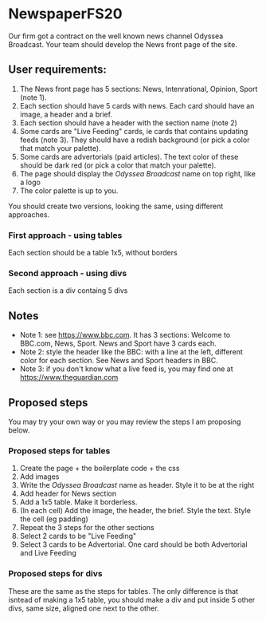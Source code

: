 # NewspaperFS20

Our firm got a contract on the well known news channel Odyssea Broadcast. Your team should develop the News front page of the site.
## User requirements:
1. The News front page has 5 sections: News, Intenrational, Opinion, Sport (note 1).
1. Each section should have 5 cards with news. Each card should have an image, a header and a brief.
1. Each section should have a header with the section name (note 2)
1. Some cards are "Live Feeding" cards, ie cards that contains updating feeds (note 3). They should have a redish background (or pick a color that match your palette).
1. Some cards are advertorials (paid articles). The text color of these should be dark red (or pick a color that match your palette).
1. The page should display the *Odyssea Broadcast* name on top right, like a logo
1. The color palette is up to you.

You should create two versions, looking the same, using different approaches.
### First approach - using tables
Each section should be a table 1x5, without borders

### Second approach - using divs
Each section is a div containg 5 divs

## Notes
* Note 1: see https://www.bbc.com. It has 3 sections: Welcome to BBC.com, News, Sport. News and Sport have 3 cards each.
* Note 2: style the header like the BBC: with a line at the left, different color for each section. See News and Sport headers in BBC.
* Note 3: if you don't know what a live feed is, you may find one at  https://www.theguardian.com

## Proposed steps
You may try your own way or you may review the steps I am proposing below.

### Proposed steps for tables
1. Create the page + the boilerplate code + the css
1. Add images
1. Write the *Odyssea Broadcast* name as header. Style it to be at the right
1. Add header for News section
1. Add a 1x5 table. Make it borderless.
1. (In each cell) Add the image, the header, the brief. Style the text. Style the cell (eg padding)
1. Repeat the 3 steps for the other sections
1. Select 2 cards to be "Live Feeding"
1. Select 3 cards to be Advertorial. One card should be both Advertorial and Live Feeding 

### Proposed steps for divs
These are the same as the steps for tables. The only difference is that isntead of making a 1x5 table, you should make a div and put inside 5 other divs, same size, aligned one next to the other.
